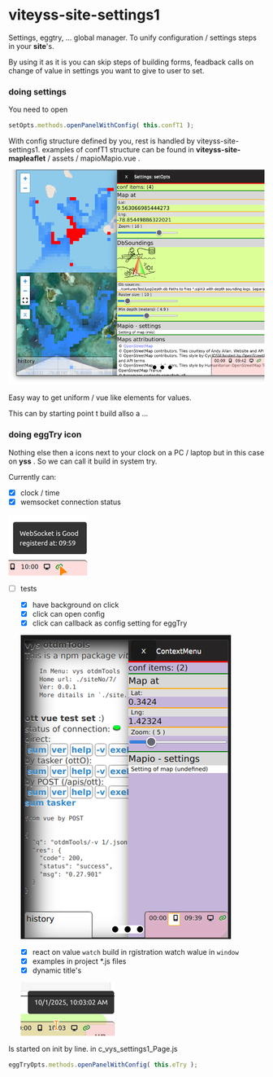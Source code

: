 # viteyss-site-settings1

Settings, eggtry, ... global manager. To unify configuration / settings steps in your **site**'s.


By using it as it is you can skip steps of building forms, feadback calls on change of value in settings you want to give to user to set. 


### doing settings

You need to open 
```js
setOpts.methods.openPanelWithConfig( this.confT1 );
```
With config structure defined by you, rest is handled by viteyss-site-settings1.
examples of confT1 structure can be found in **viteyss-site-mapleaflet** / assets / mapioMapio.vue .  

![](./examples/screen_cSettings_with_settings_shellf.png)


Easy way to get uniform / vue like elements for values.

This can by starting point t build allso a ...


### doing eggTry icon

Nothing else then a icons next to your clock on a PC / laptop but in this case on **yss** . So we can call it build in system try.

Currently can:
- [x] clock / time
- [x] wemsocket connection status

![](./examples/screen_cEggTry_dynamic_titles.png)


- [ ] tests
    - [x] have background on click
    - [x] click can open config
    - [x] click can callback as config setting for eggTry

    ![](./examples/screen_cEggTry_configPanel.png)


    - [x] react on value `watch` build in rgistration watch walue in `window`
    - [x] examples in project *.js files
    - [x] dynamic title's

    ![](./examples/screen_cEggTry_dynamic_titles2.png)

Is started on init by line. in c_vys_settings1_Page.js
```js
eggTryOpts.methods.openPanelWithConfig( this.eTry );
```